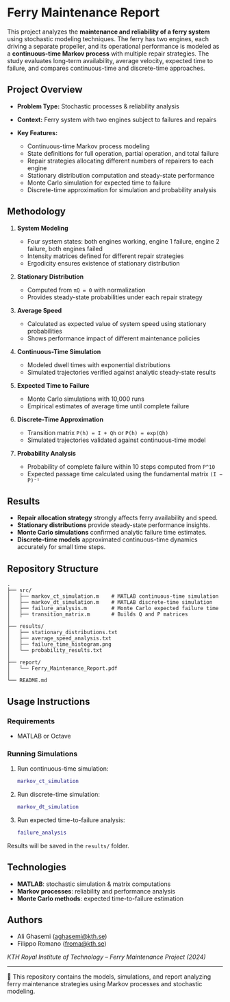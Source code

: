 # Ferry Maintenance Report

This project analyzes the **maintenance and reliability of a ferry system** using stochastic modeling techniques. The ferry has two engines, each driving a separate propeller, and its operational performance is modeled as a **continuous-time Markov process** with multiple repair strategies. The study evaluates long-term availability, average velocity, expected time to failure, and compares continuous-time and discrete-time approaches.

## Project Overview

* **Problem Type:** Stochastic processes & reliability analysis
* **Context:** Ferry system with two engines subject to failures and repairs
* **Key Features:**

  * Continuous-time Markov process modeling
  * State definitions for full operation, partial operation, and total failure
  * Repair strategies allocating different numbers of repairers to each engine
  * Stationary distribution computation and steady-state performance
  * Monte Carlo simulation for expected time to failure
  * Discrete-time approximation for simulation and probability analysis

## Methodology

1. **System Modeling**

   * Four system states: both engines working, engine 1 failure, engine 2 failure, both engines failed
   * Intensity matrices defined for different repair strategies
   * Ergodicity ensures existence of stationary distribution

2. **Stationary Distribution**

   * Computed from `πQ = 0` with normalization
   * Provides steady-state probabilities under each repair strategy

3. **Average Speed**

   * Calculated as expected value of system speed using stationary probabilities
   * Shows performance impact of different maintenance policies

4. **Continuous-Time Simulation**

   * Modeled dwell times with exponential distributions
   * Simulated trajectories verified against analytic steady-state results

5. **Expected Time to Failure**

   * Monte Carlo simulations with 10,000 runs
   * Empirical estimates of average time until complete failure

6. **Discrete-Time Approximation**

   * Transition matrix `P(h) = I + Qh` or `P(h) = exp(Qh)`
   * Simulated trajectories validated against continuous-time model

7. **Probability Analysis**

   * Probability of complete failure within 10 steps computed from `P^10`
   * Expected passage time calculated using the fundamental matrix `(I − P)⁻¹`

## Results

* **Repair allocation strategy** strongly affects ferry availability and speed.
* **Stationary distributions** provide steady-state performance insights.
* **Monte Carlo simulations** confirmed analytic failure time estimates.
* **Discrete-time models** approximated continuous-time dynamics accurately for small time steps.

## Repository Structure

```
.
├── src/
│   ├── markov_ct_simulation.m    # MATLAB continuous-time simulation
│   ├── markov_dt_simulation.m    # MATLAB discrete-time simulation
│   ├── failure_analysis.m        # Monte Carlo expected failure time
│   ├── transition_matrix.m       # Builds Q and P matrices
│
├── results/
│   ├── stationary_distributions.txt
│   ├── average_speed_analysis.txt
│   ├── failure_time_histogram.png
│   └── probability_results.txt
│
├── report/
│   └── Ferry_Maintenance_Report.pdf
│
└── README.md
```

## Usage Instructions

### Requirements

* MATLAB or Octave

### Running Simulations

1. Run continuous-time simulation:

   ```matlab
   markov_ct_simulation
   ```

2. Run discrete-time simulation:

   ```matlab
   markov_dt_simulation
   ```

3. Run expected time-to-failure analysis:

   ```matlab
   failure_analysis
   ```

Results will be saved in the `results/` folder.

## Technologies

* **MATLAB**: stochastic simulation & matrix computations
* **Markov processes**: reliability and performance analysis
* **Monte Carlo methods**: expected time-to-failure estimation

## Authors

* Ali Ghasemi ([aghasemi@kth.se](mailto:aghasemi@kth.se))
* Filippo Romano ([froma@kth.se](mailto:froma@kth.se))

*KTH Royal Institute of Technology – Ferry Maintenance Project (2024)*

---

📄 This repository contains the models, simulations, and report analyzing ferry maintenance strategies using Markov processes and stochastic modeling.
